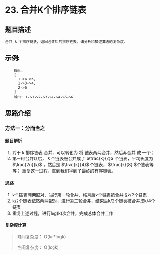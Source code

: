 # 23. 合并K个排序链表

## 题目描述

    合并 k 个排序链表，返回合并后的排序链表。请分析和描述算法的复杂度。

## 示例:
```
    输入:
    [
      1->4->5,
      1->3->4,
      2->6
    ]
    输出: 1->1->2->3->4->4->5->6
```

## 思路介绍

### 方法一：分而治之

#### 题目解析

1. 对于 k 排序链表 合并，可以转化为 将 链表两两合并，然后再合并 成 一个；
2. 第一轮合并以后， $k$ 个链表被合并成了 $\frac{k}{2}$ 个链表，平均长度为 $\frac{2n}{k}$ ，然后是 $\frac{k}{4}$ 个链表， $\frac{k}{8} $个链表等等；
重复这一过程，直到我们得到了最终的有序链表。

#### 思路

1. k个链表两两配对，进行第一轮合并，结束后k个链表被合并成k/2个链表
2. k/2个链表依然两两配对，进行第二轮合并，结束后k/2个链表被合并成k/4个链表
3. 重复上述过程，进行log(k)次合并，完成总体合并工作

#### 复杂度计算

> 时间复杂度： O(kn*logk)
> 
> 空间复杂度： O(logk)


